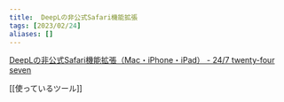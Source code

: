 ```yaml
---
title:  DeepLの非公式Safari機能拡張
tags: [2023/02/24]
aliases: []
---
```


[DeepLの非公式Safari機能拡張（Mac・iPhone・iPad） - 24/7 twenty-four seven](https://blog.kishikawakatsumi.com/entry/2022/11/02/214631?amp=1)

[[使っているツール]]